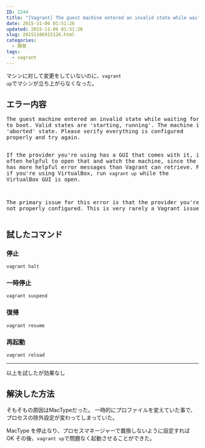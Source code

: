 ```yaml
---
ID: 2244
title: "[Vagrant] The guest machine entered an invalid state while waiting for it"
date: 2015-11-06 01:51:26
updated: 2015-11-06 01:51:26
slug: 20151106015126.html
categories:
  - 開発
tags:
  - vagrant
---
```


マシンに対して変更をしていないのに、<code>vagrant up</code>でマシンが立ち上がらなくなった。

<!--more-->
<h2>エラー内容</h2>
<pre class="cmd">The guest machine entered an invalid state while waiting for it
to boot. Valid states are 'starting, running'. The machine is in the
'aborted' state. Please verify everything is configured
properly and try again.

If the provider you're using has a GUI that comes with it,
it is often helpful to open that and watch the machine, since the
GUI often has more helpful error messages than Vagrant can retrieve.
For example, if you're using VirtualBox, run `vagrant up` while the
VirtualBox GUI is open.

The primary issue for this error is that the provider you're using
is not properly configured. This is very rarely a Vagrant issue.</pre>

<h2>試したコマンド</h2>
<h3>停止</h3>
<pre class="language-bash"><code>vagrant halt</code></pre>

<h3>一時停止</h3>
<pre class="language-bash"><code>vagrant suspend</code></pre>

<h3>復帰</h3>
<pre class="language-bash"><code>vagrant resume</code></pre>

<h3>再起動</h3>
<pre class="language-bash"><code>vagrant reload</code></pre>

<hr />

以上を試したが効果なし

<h2>解決した方法</h2>
そもそもの原因はMacTypeだった。
一時的にプロファイルを変えていた事で、プロセスの除外設定が変わってしまっていた。

MacType を停止なり、プロセスマネージャーで置換しないように設定すれば OK
その後、<code>vagrant up</code>で問題なく起動させることができた。
